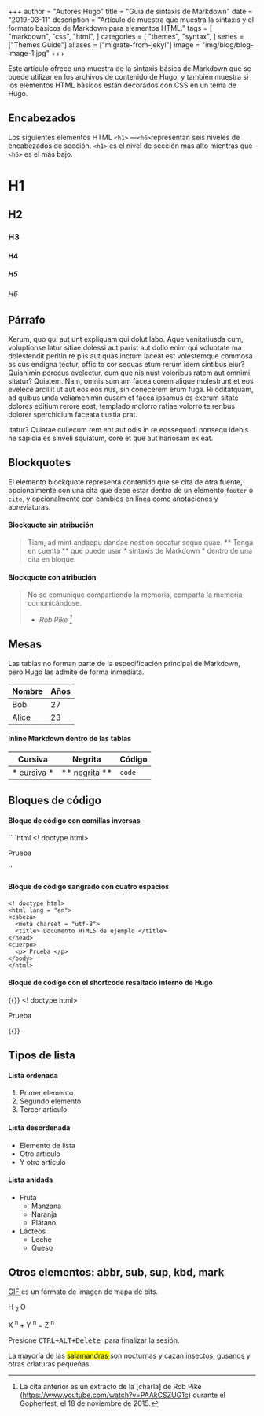 +++
author = "Autores Hugo"
title = "Guía de sintaxis de Markdown"
date = "2019-03-11"
description = "Artículo de muestra que muestra la sintaxis y el formato básicos de Markdown para elementos HTML."
tags = [
    "markdown",
    "css",
    "html",
]
categories = [
    "themes",
    "syntax",
]
series = ["Themes Guide"]
aliases = ["migrate-from-jekyl"]
image = "img/blog/blog-image-1.jpg"
+++

Este artículo ofrece una muestra de la sintaxis básica de Markdown que se puede utilizar en los archivos de contenido de Hugo, y también muestra si los elementos HTML básicos están decorados con CSS en un tema de Hugo.
<!--more-->

## Encabezados

Los siguientes elementos HTML `<h1>` —` <h6> `representan seis niveles de encabezados de sección. `<h1>` es el nivel de sección más alto mientras que `<h6>` es el más bajo.

# H1
## H2
### H3
#### H4
##### H5
###### H6

## Párrafo

Xerum, quo qui aut unt expliquam qui dolut labo. Aque venitatiusda cum, voluptionse latur sitiae dolessi aut parist aut dollo enim qui voluptate ma dolestendit peritin re plis aut quas inctum laceat est volestemque commosa as cus endigna tectur, offic to cor sequas etum rerum idem sintibus eiur? Quianimin porecus evelectur, cum que nis nust voloribus ratem aut omnimi, sitatur? Quiatem. Nam, omnis sum am facea corem alique molestrunt et eos evelece arcillit ut aut eos eos nus, sin conecerem erum fuga. Ri oditatquam, ad quibus unda veliamenimin cusam et facea ipsamus es exerum sitate dolores editium rerore eost, templado molorro ratiae volorro te reribus dolorer sperchicium faceata tiustia prat.

Itatur? Quiatae cullecum rem ent aut odis in re eossequodi nonsequ idebis ne sapicia es sinveli squiatum, core et que aut hariosam ex eat.

## Blockquotes

El elemento blockquote representa contenido que se cita de otra fuente, opcionalmente con una cita que debe estar dentro de un elemento `footer` o` cite`, y opcionalmente con cambios en línea como anotaciones y abreviaturas.

#### Blockquote sin atribución

> Tiam, ad mint andaepu dandae nostion secatur sequo quae.
> ** Tenga en cuenta ** que puede usar * sintaxis de Markdown * dentro de una cita en bloque.

#### Blockquote con atribución

> No se comunique compartiendo la memoria, comparta la memoria comunicándose. <br>
> - <cite> Rob Pike [^ 1] </cite>

[^ 1]: La cita anterior es un extracto de la [charla] de Rob Pike (https://www.youtube.com/watch?v=PAAkCSZUG1c) durante el Gopherfest, el 18 de noviembre de 2015.

## Mesas

Las tablas no forman parte de la especificación principal de Markdown, pero Hugo las admite de forma inmediata.

   Nombre | Años
-------- | ------
    Bob | 27
  Alice | 23

#### Inline Markdown dentro de las tablas

| Cursiva | Negrita | Código |
| -------- | -------- | ------ |
| * cursiva * | ** negrita ** | `code` |

## Bloques de código

#### Bloque de código con comillas inversas

`` `html
<! doctype html>
<html lang = "en">
<cabeza>
  <meta charset = "utf-8">
  <title> Documento HTML5 de ejemplo </title>
</head>
<cuerpo>
  <p> Prueba </p>
</body>
</html>
''

#### Bloque de código sangrado con cuatro espacios

    <! doctype html>
    <html lang = "en">
    <cabeza>
      <meta charset = "utf-8">
      <title> Documento HTML5 de ejemplo </title>
    </head>
    <cuerpo>
      <p> Prueba </p>
    </body>
    </html>

#### Bloque de código con el shortcode resaltado interno de Hugo
{{<highlight html>}}
<! doctype html>
<html lang = "en">
<cabeza>
  <meta charset = "utf-8">
  <title> Documento HTML5 de ejemplo </title>
</head>
<cuerpo>
  <p> Prueba </p>
</body>
</html>
{{</ highlight>}}

## Tipos de lista

#### Lista ordenada

1. Primer elemento
2. Segundo elemento
3. Tercer artículo

#### Lista desordenada

* Elemento de lista
* Otro artículo
* Y otro artículo

#### Lista anidada

* Fruta
  * Manzana
  * Naranja
  * Plátano
* Lácteos
  * Leche
  * Queso

## Otros elementos: abbr, sub, sup, kbd, mark

<abbr title = "Graphics Interchange Format"> GIF </abbr> es un formato de imagen de mapa de bits.

H <sub> 2 </sub> O

X <sup> n </sup> + Y <sup> n </sup> = Z <sup> n </sup>

Presione <kbd><kbd>CTRL</kbd>+<kbd>ALT</kbd>+<kbd>Delete</kbd> </kbd> para finalizar la sesión.

La mayoría de las <mark> salamandras </mark> son nocturnas y cazan insectos, gusanos y otras criaturas pequeñas.
